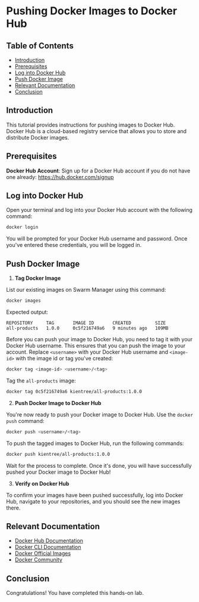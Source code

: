 # Pushing Docker Images to Docker Hub

## Table of Contents

- [Introduction](#introduction)
- [Prerequisites](#prerequisites)
- [Log into Docker Hub](#log-into-docker-hub)
- [Push Docker Image](#push-docker-image)
- [Relevant Documentation](#relevant-documentation)
- [Conclusion](#conclusion)

## Introduction

This tutorial provides instructions for pushing images to Docker Hub. Docker Hub is a cloud-based registry service that allows you to store and distribute Docker images.

## Prerequisites

**Docker Hub Account**: Sign up for a Docker Hub account if you do not have one already: https://hub.docker.com/signup

## Log into Docker Hub

Open your terminal and log into your Docker Hub account with the following command:

```bash
docker login
```

You will be prompted for your Docker Hub username and password. Once you've entered these credentials, you will be logged in.

## Push Docker Image

1. **Tag Docker Image**

List our existing images on Swarm Manager using this command:

```bash
docker images
```

Expected output:

```plaintext
REPOSITORY     TAG       IMAGE ID       CREATED         SIZE
all-products   1.0.0     0c5f216749a6   9 minutes ago   109MB
```

Before you can push your image to Docker Hub, you need to tag it with your Docker Hub username. This ensures that you can push the image to your account. Replace `<username>` with your Docker Hub username and `<image-id>` with the image id or tag you've created:

```bash
docker tag <image-id> <username>/<tag>
```

Tag the `all-products` image:

```bash
docker tag 0c5f216749a6 kientree/all-products:1.0.0
```

2. **Push Docker Image to Docker Hub**

You're now ready to push your Docker image to Docker Hub. Use the `docker push` command:

```bash
docker push <username>/<tag>
```

To push the tagged images to Docker Hub, run the following commands:

```bash
docker push kientree/all-products:1.0.0
```

Wait for the process to complete. Once it's done, you will have successfully pushed your Docker image to Docker Hub!

3. **Verify on Docker Hub**

To confirm your images have been pushed successfully, log into Docker Hub, navigate to your repositories, and you should see the new images there.

## Relevant Documentation

- [Docker Hub Documentation](https://docs.docker.com/docker-hub/)
- [Docker CLI Documentation](https://docs.docker.com/engine/reference/commandline/cli/)
- [Docker Official Images](https://github.com/docker-library/official-images)
- [Docker Community](https://www.docker.com/community)

## Conclusion

Congratulations! You have completed this hands-on lab.